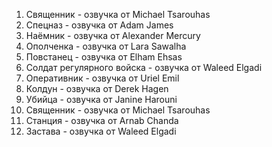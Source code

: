 1. Священник - озвучка от Michael Tsarouhas
2. Спецназ - озвучка от Adam James
3. Наёмник - озвучка от Alexander Mercury
4. Ополченка - озвучка от Lara Sawalha
5. Повстанец - озвучка от Elham Ehsas
6. Солдат регулярного войска - озвучка от Waleed Elgadi
7. Оперативник - озвучка от Uriel Emil
8. Колдун - озвучка от Derek Hagen
9. Убийца - озвучка от Janine Harouni
10. Cвященник - озвучка от Michael Tsarouhas
11. Станция - озвучка от Arnab Chanda
12. Застава - озвучка от Waleed Elgadi